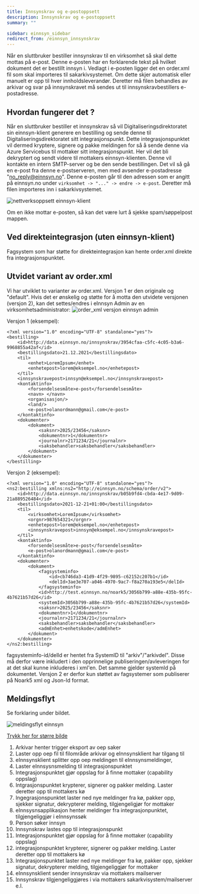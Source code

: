 ```yaml
---
title: Innsynskrav og e-postoppsett
description: Innsynskrav og e-postoppsett
summary: ""

sidebar: einnsyn_sidebar
redirect_from: /einnsyn_innsynskrav
---
```


Når en sluttbruker bestiller innsynskrav til en virksomhet så skal dette mottas på e-post. Denne e-posten har en forklarende tekst på hvilket dokument det er bestillt innsyn i. Vedlagt i e-posten ligger det en order.xml fil som skal importeres til sakarkivsystemet. Om dette skjer automatisk eller manuelt er opp til hver innholdsleverandør. Deretter må filen behandles av arkivar og svar på innsynskravet må sendes ut til innsynskravbestillers e-postadresse.

## Hvordan fungerer det ?

Når en sluttbruker bestiller et innsynskrav så vil Digitaliseringsdirektoratet sin einnsyn-klient generere en bestilling og sende denne til Digitaliseringsdirektoratet sitt integrasjonspunkt. Dette integrasjonspunktet vil dermed kryptere, signere og pakke meldingen for så å sende denne via Azure Servicebus til mottaker sitt integrasjonspunkt. Her vil det bli dekryptert og sendt videre til mottakers einnsyn-klienten. Denne vil kontakte en intern SMTP-server og be den sende bestillingen. Det vil så gå en e-post fra denne e-postserveren, men med avsender e-postadresse "no_reply@einnsyn.no". Denne e-posten går til den adressen som er angitt på einnsyn.no under ``` virksomhet -> "..." -> endre -> e-post ```. Deretter må filen importeres inn i sakarkivsystemet. 

![nettverksoppsett einnsyn-klient]({{site.baseurl}}/images/einnsyn/nettverksoppsett.png)

Om en ikke mottar e-posten, så kan det være lurt å sjekke spam/søppelpost mappen.

## Ved direkteintegrasjon (uten einnsyn-klient)

Fagsystem som har støtte for direkteintegrasjon kan hente order.xml direkte fra integrasjonspunktet.

## Utvidet variant av order.xml

Vi har utviklet to varianter av order.xml. Versjon 1 er den originale og "default". Hvis det er ønskelig og støtte for å motta den utvidete versjonen (versjon 2), kan det settes/endres i eInnsyn Admin av en virksomhetsadministrator:
![order_xml versjon einnsyn admin]({{site.baseurl}}/images/einnsyn/orderversjon_admin.png)

Versjon 1 (eksempel):
```
<?xml version="1.0" encoding="UTF-8" standalone="yes"?>
<bestilling>
	<id>http://data.einnsyn.no/innsynskrav/3954cfaa-c5fc-4c05-b3a6-9968855a42af</id>
	<bestillingsdato>21.12.2021</bestillingsdato>
	<til>
		<enhet>LoremIpsum</enhet>
		<enhetepost>lorem@eksempel.no</enhetepost>
	</til>
	<innsynskravepost>innsyn@eksempel.no</innsynskravepost>
	<kontaktinfo>
		<forsendelsesmåte>e-post</forsendelsesmåte>
		<navn> </navn>
		<organisasjon/>
		<land/>
		<e-post>olanordmann@gmail.com</e-post>
	</kontaktinfo>
	<dokumenter>
		<dokument>
			<saksnr>2025/23456</saksnr>
			<dokumentnr>1</dokumentnr>
			<journalnr>2171234/21</journalnr>
			<saksbehandler>saksbehandler</saksbehandler>
		</dokument>
	</dokumenter>
</bestilling>
```
Versjon 2 (eksempel):
```
<?xml version="1.0" encoding="UTF-8" standalone="yes"?>
<ns2:bestilling xmlns:ns2="http://einnsyn.no/schema/order/v2">
	<id>http://data.einnsyn.no/innsynskrav/b05b9fd4-cbda-4e17-9d09-21a889526484</id>
	<bestillingsdato>2021-12-21+01:00</bestillingsdato>
	<til>												
		<virksomhet>LoremIpsum</virksomhet>
		<orgnr>987654321</orgnr>
		<enhetepost>lorem@eksempel.no</enhetepost>
		<innsynskravepost>innsyn@eksempel.no</innsynskravepost>
	</til>
	<kontaktinfo>									
		<forsendelsesmåte>e-post</forsendelsesmåte>
		<e-post>olanordmann@gmail.com</e-post>
	</kontaktinfo>
	<dokumenter>
		<dokument>
			<fagsysteminfo>
				<id>cb746da3-41d9-4f29-9895-c62152c207b1</id>
				<delId>3ae3e707-a046-4970-9ac7-f8a270a193e5</delId>	
			</fagsysteminfo>
			<id>http://test.einnsyn.no/noark5/3056b799-a88e-435b-95fc-4b7621b57d26</id>
			<systemId>3056b799-a88e-435b-95fc-4b7621b57d26</systemId>	
			<saksnr>2025/23456</saksnr>
			<dokumentnr>1</dokumentnr>
			<journalnr>2171234/21</journalnr>
			<saksbehandler>saksbehandler</saksbehandler>
			<admEnhet>enhetskode</admEnhet>
		</dokument>
	</dokumenter>
</ns2:bestilling>
```
fagsysteminfo-id/delId er hentet fra SystemID til "arkiv"/"arkivdel". Disse må derfor være inkludert i den opprinnelige publiseringen/avleveringen for at det skal kunne inkluderes i xml'en. Det samme gjelder systemId på dokumentet. Versjon 2 er derfor kun støttet av fagsystemer som publiserer på Noark5 xml og Json-ld format.


## Meldingsflyt 

Se forklaring under bildet.

![meldingsflyt einnsyn]({{site.baseurl}}/images/einnsyn/meldingsflyt.bmp)

[Trykk her for større bilde]({{site.baseurl}}/images/einnsyn/meldingsflyt.bmp)

1. Arkivar henter trigger eksport av oep saker
2. Laster opp oep fil til filområde arkivar og eInnsynsklient har tilgang til
3. eInnsynsklient splitter opp oep meldingen til eInnsynsmeldinger,
4. Laster eInnsysnsmelding til integrasjonspunktet
5. Integrasjonspunktet gjør oppslag for å finne mottaker (capability oppslag)
6. Intgrasjonspunktet krypterer, signerer og pakker melding. Laster deretter opp til mottakers kø
7. Ingegrasjonspunktet laster ned nye meldinger fra kø, pakker opp, sjekker signatur, dekrypterer melding, tilgjengeligjør for mottaker
8. eInnsysnsapplikasjon henter meldinger fra integrasjonpunktet, tilgjengeliggjør i eInnsynssøk
9. Person søker innsyn
10. Innsynskrav lastes opp til integrasjonspunkt
11. Integrasjonspunktet gjør oppslag for å finne mottaker (capability oppslag)
12. integrasjonspunktet krypterer, signerer og pakker melding. Laster deretter opp til mottakers kø
13. Integrasjonspunktet laster ned nye meldinger fra kø, pakker opp, sjekker signatur, dekrypterer melding, tilgjengeliggjør for mottaker
14. eInnsynsklient sender innsynskrav via mottakers mailserver
15. Innsynskrav tilgjengeliggjøres i via mottakers sakarkvisystem/mailserver e.l.

